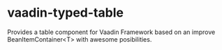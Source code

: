 # vaadin-typed-table
Provides a table component for Vaadin Framework based on an improve BeanItemContainer&lt;T> with awesome posibilities.

